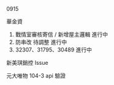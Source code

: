 0915

華金資

1. 戰情室審核寄信 / 新增屋主邏輯 進行中
2. 防串改 待調整 進行中
3. 32307、31795、30489 進行中

新美琪銷控 Issue

元大唯物 104-3 api 驗證
